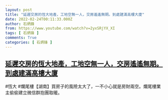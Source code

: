 ```yaml
---
layout: post
title: "延遲交房的恆大地產，工地空無一人，交房遙遙無期。到處建滿高樓大廈"
date: 2022-02-24T00:11:33.000Z
author: 石炳鋒
from: https://www.youtube.com/watch?v=2yxSRjYX_XI
tags: [ 石炳锋 ]
comments: True
categories: [ 石炳锋 ]
---
```

<!--1645661493000-->
[延遲交房的恆大地產，工地空無一人，交房遙遙無期。到處建滿高樓大廈](https://www.youtube.com/watch?v=2yxSRjYX_XI)
------

<div>
#恆大 #爛尾樓【湖南】買房子的風險太大了，一不小心就是房財兩空。爛尾樓業主偷偷建立微信群抱團取暖。
</div>
